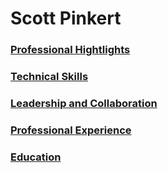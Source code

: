 # Scott Pinkert

### [Professional Hightlights](professionalHighlights.md)
### [Technical Skills](technicalSkills.md)
### [Leadership and Collaboration](leadershipAndCollaboration.md)
### [Professional Experience](professionalExperience.md)
### [Education](education.md)
